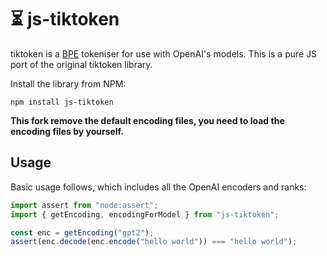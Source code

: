 # ⏳ js-tiktoken

tiktoken is a [BPE](https://en.wikipedia.org/wiki/Byte_pair_encoding) tokeniser for use with
OpenAI's models. This is a pure JS port of the original tiktoken library.

Install the library from NPM:

```
npm install js-tiktoken
```

**This fork remove the default encoding files, you need to load the encoding files by yourself.**

## Usage

Basic usage follows, which includes all the OpenAI encoders and ranks:

```typescript
import assert from "node:assert";
import { getEncoding, encodingForModel } from "js-tiktoken";

const enc = getEncoding("gpt2");
assert(enc.decode(enc.encode("hello world")) === "hello world");
```
